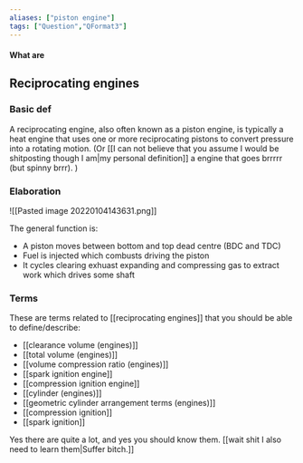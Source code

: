 ```yaml
---
aliases: ["piston engine"]
tags: ["Question","QFormat3"]
---
```


#### What are
## Reciprocating engines
### Basic def
A reciprocating engine, also often known as a piston engine, is typically a heat engine that uses one or more reciprocating pistons to convert pressure into a rotating motion.
(Or [[I can not believe that you assume I would be shitposting though I am|my personal definition]] a engine that goes brrrrr (but spinny brrr). )

### Elaboration
![[Pasted image 20220104143631.png]]

The general function is:
- A piston moves between bottom and top dead centre (BDC and TDC)
- Fuel is injected which combusts driving the piston
- It cycles clearing exhuast expanding and compressing gas to extract work which drives some shaft

### Terms
These are terms related to [[reciprocating engines]] that you should be able to define/describe:
- [[clearance volume (engines)]]
- [[total volume (engines)]]
- [[volume compression ratio (engines)]]
- [[spark ignition engine]]
- [[compression ignition engine]]
- [[cylinder (engines)]]
- [[geometric cylinder arrangement terms (engines)]]
- [[compression ignition]]
- [[spark ignition]]

Yes there are quite a lot, and yes you should know them. [[wait shit I also need to learn them|Suffer bitch.]]